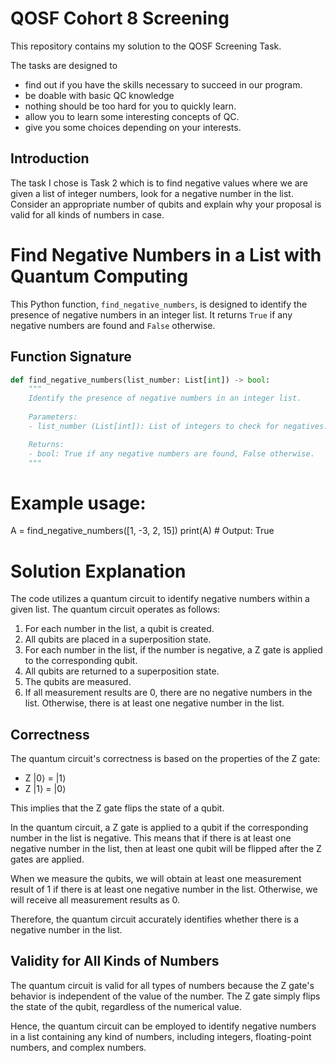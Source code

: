 # QOSF Cohort 8 Screening

This repository contains my solution to the QOSF Screening Task. 

The tasks are designed to
- find out if you have the skills necessary to succeed in our program.
- be doable with basic QC knowledge
- nothing should be too hard for you to quickly learn. 
- allow you to learn some interesting concepts of QC. 
- give you some choices depending on your interests.

## Introduction
The task I chose is Task 2 which is to find negative values where we are given a list of integer numbers, look for a negative number in the list. Consider an appropriate number of qubits and explain why your proposal is valid for all kinds of numbers in case.

# Find Negative Numbers in a List with Quantum Computing

This Python function, `find_negative_numbers`, is designed to identify the presence of negative numbers in an integer list. It returns `True` if any negative numbers are found and `False` otherwise.

## Function Signature

```python
def find_negative_numbers(list_number: List[int]) -> bool:
    """
    Identify the presence of negative numbers in an integer list.
    
    Parameters:
    - list_number (List[int]): List of integers to check for negatives.

    Returns:
    - bool: True if any negative numbers are found, False otherwise.
    """

```

# Example usage:
A = find_negative_numbers([1, -3, 2, 15])
print(A)  # Output: True

# Solution Explanation

The code utilizes a quantum circuit to identify negative numbers within a given list. The quantum circuit operates as follows:

1. For each number in the list, a qubit is created.
2. All qubits are placed in a superposition state.
3. For each number in the list, if the number is negative, a Z gate is applied to the corresponding qubit.
4. All qubits are returned to a superposition state.
5. The qubits are measured.
6. If all measurement results are 0, there are no negative numbers in the list. Otherwise, there is at least one negative number in the list.

## Correctness

The quantum circuit's correctness is based on the properties of the Z gate:

- Z |0⟩ = |1⟩
- Z |1⟩ = |0⟩

This implies that the Z gate flips the state of a qubit.

In the quantum circuit, a Z gate is applied to a qubit if the corresponding number in the list is negative. This means that if there is at least one negative number in the list, then at least one qubit will be flipped after the Z gates are applied.

When we measure the qubits, we will obtain at least one measurement result of 1 if there is at least one negative number in the list. Otherwise, we will receive all measurement results as 0.

Therefore, the quantum circuit accurately identifies whether there is a negative number in the list.

## Validity for All Kinds of Numbers

The quantum circuit is valid for all types of numbers because the Z gate's behavior is independent of the value of the number. The Z gate simply flips the state of the qubit, regardless of the numerical value.

Hence, the quantum circuit can be employed to identify negative numbers in a list containing any kind of numbers, including integers, floating-point numbers, and complex numbers.

